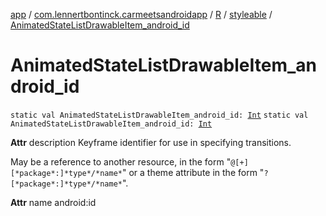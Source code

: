 [app](../../../index.md) / [com.lennertbontinck.carmeetsandroidapp](../../index.md) / [R](../index.md) / [styleable](index.md) / [AnimatedStateListDrawableItem_android_id](./-animated-state-list-drawable-item_android_id.md)

# AnimatedStateListDrawableItem_android_id

`static val AnimatedStateListDrawableItem_android_id: `[`Int`](https://kotlinlang.org/api/latest/jvm/stdlib/kotlin/-int/index.html)
`static val AnimatedStateListDrawableItem_android_id: `[`Int`](https://kotlinlang.org/api/latest/jvm/stdlib/kotlin/-int/index.html)

**Attr**
description Keyframe identifier for use in specifying transitions.

May be a reference to another resource, in the form "`@[+][*package*:]*type*/*name*`" or a theme attribute in the form "`?[*package*:]*type*/*name*`".

**Attr**
name android:id

